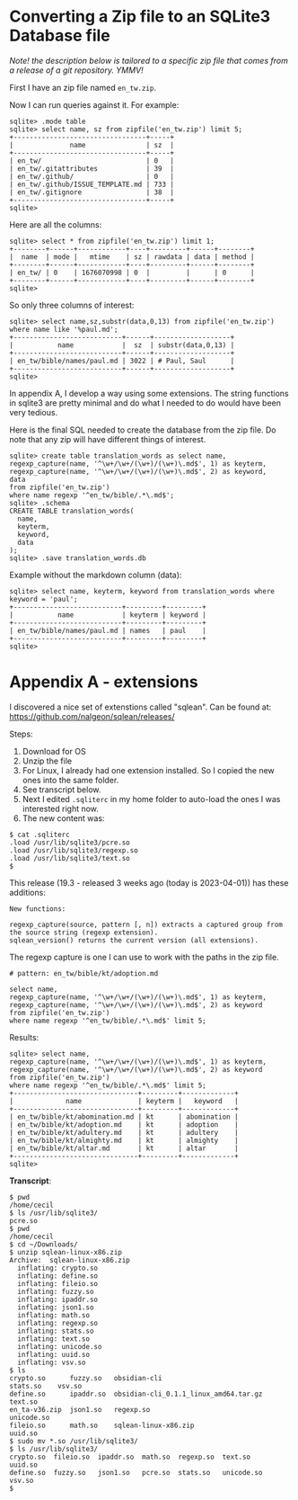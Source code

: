 # Converting a Zip file to an SQLite3 Database file

*Note! the description below is tailored to a specific zip file
that comes from a release of a git repository. YMMV!*

First I have an zip file named `en_tw.zip`.

Now I can run queries against it. For example:

```
sqlite> .mode table
sqlite> select name, sz from zipfile('en_tw.zip') limit 5;
+---------------------------------+-----+
|              name               | sz  |
+---------------------------------+-----+
| en_tw/                          | 0   |
| en_tw/.gitattributes            | 39  |
| en_tw/.github/                  | 0   |
| en_tw/.github/ISSUE_TEMPLATE.md | 733 |
| en_tw/.gitignore                | 38  |
+---------------------------------+-----+
sqlite> 
```

Here are all the columns:
```
sqlite> select * from zipfile('en_tw.zip') limit 1;
+--------+------+------------+----+---------+------+--------+
|  name  | mode |   mtime    | sz | rawdata | data | method |
+--------+------+------------+----+---------+------+--------+
| en_tw/ | 0    | 1676070998 | 0  |         |      | 0      |
+--------+------+------------+----+---------+------+--------+
sqlite> 
```

So only three columns of interest:
```
sqlite> select name,sz,substr(data,0,13) from zipfile('en_tw.zip') where name like '%paul.md';
+---------------------------+------+-------------------+
|           name            |  sz  | substr(data,0,13) |
+---------------------------+------+-------------------+
| en_tw/bible/names/paul.md | 3022 | # Paul, Saul      |
+---------------------------+------+-------------------+
sqlite> 
```

In appendix A, I develop a way using some extensions. The string functions in sqlite3 are 
pretty minimal and do what I needed to do would have been very tedious.


Here is the final SQL needed to create the database from the zip file. Do note that any zip will have different things of interest.

```
sqlite> create table translation_words as select name, 
regexp_capture(name, '^\w+/\w+/(\w+)/(\w+)\.md$', 1) as keyterm,
regexp_capture(name, '^\w+/\w+/(\w+)/(\w+)\.md$', 2) as keyword,
data
from zipfile('en_tw.zip') 
where name regexp '^en_tw/bible/.*\.md$';
sqlite> .schema
CREATE TABLE translation_words(
  name,
  keyterm,
  keyword,
  data
);
sqlite> .save translation_words.db
```

Example without the markdown column (data):
```
sqlite> select name, keyterm, keyword from translation_words where keyword = 'paul';
+---------------------------+---------+---------+
|           name            | keyterm | keyword |
+---------------------------+---------+---------+
| en_tw/bible/names/paul.md | names   | paul    |
+---------------------------+---------+---------+
sqlite> 
```

# Appendix A - extensions

I discovered a nice set of extenstions called "sqlean". Can be found at:
https://github.com/nalgeon/sqlean/releases/

Steps:
1. Download for OS
2. Unzip the file
3. For Linux, I already had one extension installed. So I copied the new ones into the same folder.
4. See transcript below.
5. Next I edited `.sqliterc` in my home folder to auto-load the ones I was interested right now.
6. The new content was:
```
$ cat .sqliterc
.load /usr/lib/sqlite3/pcre.so
.load /usr/lib/sqlite3/regexp.so
.load /usr/lib/sqlite3/text.so
$ 
```

This release (19.3 - released 3 weeks ago (today is 2023-04-01)) has these additions:
```
New functions:

regexp_capture(source, pattern [, n]) extracts a captured group from the source string (regexp extension).
sqlean_version() returns the current version (all extensions).
```

The regexp capture is one I can use to work with the paths in the zip file.

```
# pattern: en_tw/bible/kt/adoption.md 

select name, 
regexp_capture(name, '^\w+/\w+/(\w+)/(\w+)\.md$', 1) as keyterm,
regexp_capture(name, '^\w+/\w+/(\w+)/(\w+)\.md$', 2) as keyword
from zipfile('en_tw.zip') 
where name regexp '^en_tw/bible/.*\.md$' limit 5;
```

Results:
```
sqlite> select name, 
regexp_capture(name, '^\w+/\w+/(\w+)/(\w+)\.md$', 1) as keyterm,
regexp_capture(name, '^\w+/\w+/(\w+)/(\w+)\.md$', 2) as keyword
from zipfile('en_tw.zip') 
where name regexp '^en_tw/bible/.*\.md$' limit 5;
+-------------------------------+---------+-------------+
|             name              | keyterm |   keyword   |
+-------------------------------+---------+-------------+
| en_tw/bible/kt/abomination.md | kt      | abomination |
| en_tw/bible/kt/adoption.md    | kt      | adoption    |
| en_tw/bible/kt/adultery.md    | kt      | adultery    |
| en_tw/bible/kt/almighty.md    | kt      | almighty    |
| en_tw/bible/kt/altar.md       | kt      | altar       |
+-------------------------------+---------+-------------+
sqlite> 
```



**Transcript**:
```
$ pwd
/home/cecil
$ ls /usr/lib/sqlite3/
pcre.so
$ pwd
/home/cecil
$ cd ~/Downloads/
$ unzip sqlean-linux-x86.zip 
Archive:  sqlean-linux-x86.zip
  inflating: crypto.so               
  inflating: define.so               
  inflating: fileio.so               
  inflating: fuzzy.so                
  inflating: ipaddr.so               
  inflating: json1.so                
  inflating: math.so                 
  inflating: regexp.so               
  inflating: stats.so                
  inflating: text.so                 
  inflating: unicode.so              
  inflating: uuid.so                 
  inflating: vsv.so                  
$ ls
crypto.so      fuzzy.so   obsidian-cli                           stats.so    vsv.so
define.so      ipaddr.so  obsidian-cli_0.1.1_linux_amd64.tar.gz  text.so
en_ta-v36.zip  json1.so   regexp.so                              unicode.so
fileio.so      math.so    sqlean-linux-x86.zip                   uuid.so
$ sudo mv *.so /usr/lib/sqlite3/
$ ls /usr/lib/sqlite3/
crypto.so  fileio.so  ipaddr.so  math.so  regexp.so  text.so     uuid.so
define.so  fuzzy.so   json1.so   pcre.so  stats.so   unicode.so  vsv.so
$ 
```
